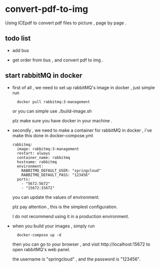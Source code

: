 # convert-pdf-to-img
Using ICEpdf to convert pdf files to picture , page by page . 

## todo list 

* add bus 

* get order from bus , and convert pdf to img .


## start rabbitMQ in docker 

* first of all , we need to set up rabbitMQ's image in docker , just simple run 

        docker pull rabbitmq:3-management
        
    or you can simple use ./build-image.sh
    
    plz make sure you have docker in your machine . 
    
* secondly , we need to make a container for rabbitMQ in docker , i've make this done in docker-compose.yml

      rabbitmq:
        image: rabbitmq:3-management
        restart: always
        container_name: rabbitmq
        hostname: rabbitmq
        environment:
          RABBITMQ_DEFAULT_USER: "springcloud"
          RABBITMQ_DEFAULT_PASS: "123456"
        ports:
          - "5672:5672"
          - "15672:15672"

    you can update the values of environment.
    
    plz pay attention , this is the simplest configuration. 
    
    I do not recommend using it in a production environment.
    
* when you build your images , simply run 

        docker-compose up -d 
    
    then you can go to your browser , and visit http://localhost:15672 to open rabbitMQ's web panel.
    
    the username is "springcloud" , and the password is "123456".    


